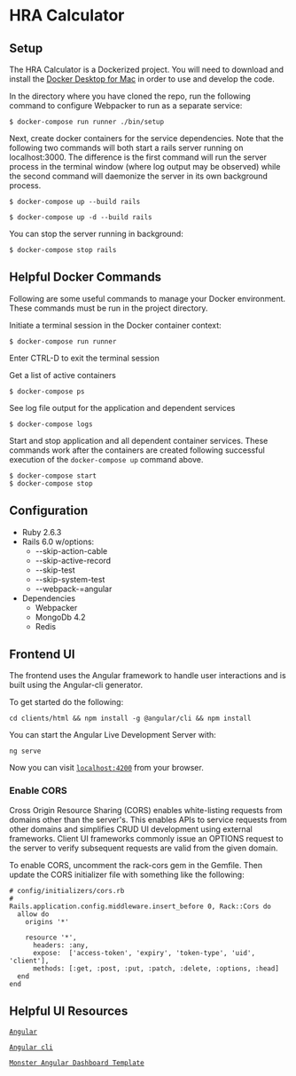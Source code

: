 # HRA Calculator


## Setup
The HRA Calculator is a Dockerized project.  You will need to download and install the [Docker Desktop for Mac](https://docs.docker.com/docker-for-mac/install/) in order to use and develop the code.

In the directory where you have cloned the repo, run the following command to configure Webpacker to run as a separate service:

```
$ docker-compose run runner ./bin/setup
```

Next, create docker containers for the service dependencies.  Note that the following two commands will both start a rails server running on localhost:3000.  The difference is the first command will run the server process in the terminal window (where log output may be observed) while the second command will daemonize the server in its own background process.  

```
$ docker-compose up --build rails
```

```
$ docker-compose up -d --build rails
```

You can stop the server running in background:

```
$ docker-compose stop rails
```

## Helpful Docker Commands

Following are some useful commands to manage your Docker environment.  These commands must be run in the project directory.


Initiate a terminal session in the Docker container context:

```
$ docker-compose run runner
```

Enter CTRL-D to exit the terminal session

Get a list of active containers

```
$ docker-compose ps
```

See log file output for the application and dependent services

```
$ docker-compose logs
```

Start and stop application and all dependent container services.  These commands work after the containers are created following successful execution of the ```docker-compose up``` command above.

```
$ docker-compose start
$ docker-compose stop
```


## Configuration

* Ruby 2.6.3
* Rails 6.0 w/options:
  * --skip-action-cable
  * --skip-active-record
  * --skip-test
  * --skip-system-test
  * --webpack-=angular
* Dependencies
  *  Webpacker
  *  MongoDb 4.2
  *  Redis

## Frontend UI

  The frontend uses the Angular framework to handle user interactions and is built using the Angular-cli generator.

  To get started do the following:

  ```
  cd clients/html && npm install -g @angular/cli && npm install
  ```

  You can start the Angular Live Development Server with:

  ```
  ng serve
  ```

  Now you can visit [`localhost:4200`](http://localhost:4200) from your browser.

### Enable CORS

Cross Origin Resource Sharing (CORS) enables white-listing requests from domains other than the server's.  This enables APIs to service requests from other domains and simplifies CRUD UI development using external frameworks.  Client UI frameworks commonly issue an OPTIONS request to the server to verify subsequent requests are valid from the given domain.  

To enable CORS, uncomment the rack-cors gem in the Gemfile.  Then update the CORS initializer file with something like the following:
```
# config/initializers/cors.rb
#
Rails.application.config.middleware.insert_before 0, Rack::Cors do
  allow do
    origins '*'

    resource '*',
      headers: :any,
      expose:  ['access-token', 'expiry', 'token-type', 'uid', 'client'],
      methods: [:get, :post, :put, :patch, :delete, :options, :head]
  end
end
```

## Helpful UI Resources

  [`Angular`](https://angular.io/)

  [`Angular cli`](https://cli.angular.io/)

  [`Monster Angular Dashboard Template`](https://www.wrappixel.com/demos/angular-admin-templates/monster-angular/docs/documentation.html)
